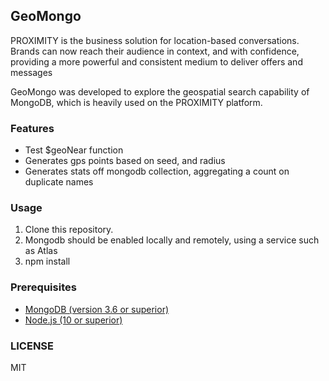 ## GeoMongo

PROXIMITY is the business solution for location-based conversations. Brands can now reach their audience in context, and with confidence, providing a more powerful and consistent medium to deliver offers and messages

GeoMongo was developed to explore the geospatial search capability of MongoDB, which is heavily used on the PROXIMITY platform.

### Features

* Test $geoNear function
* Generates gps points based on seed, and radius
* Generates stats off mongodb collection, aggregating a count on duplicate names

### Usage

1. Clone this repository.
2. Mongodb should be enabled locally and remotely, using a service such as Atlas
3. npm install

### Prerequisites

- [MongoDB (version 3.6 or superior)](https://www.mongodb.com/download-center#community)
- [Node.js (10 or superior)](https://nodejs.org/en/download/)

### LICENSE

MIT
